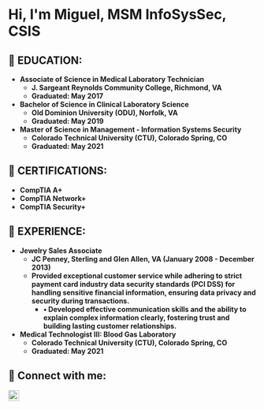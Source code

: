 <h1>Hi, I'm Miguel, MSM InfoSysSec, CSIS 

<h2>📜 EDUCATION:</h2>

- <b>Associate of Science in Medical Laboratory Technician</b>
  - <b>J. Sargeant Reynolds Community College, Richmond, VA </b>
  - <b>Graduated: May 2017</b>
- <b>Bachelor of Science in Clinical Laboratory Science</b>
  - <b>Old Dominion University (ODU), Norfolk, VA</b>
  - <b>Graduated: May 2019 </b>
- <b>Master of Science in Management - Information Systems Security </b>
  - <b>Colorado Technical University (CTU), Colorado Spring, CO</b>
  - <b>Graduated: May 2021</b>

<h2>📜 CERTIFICATIONS:</h2>

- <b>CompTIA A+</b>
- <b>CompTIA Network+</b>
- <b>CompTIA Security+</b>

<h2>📜 EXPERIENCE:</h2>

- <b>Jewelry Sales Associate</b>
  - <b>JC Penney, Sterling and Glen Allen, VA (January 2008 - December 2013)</b>
  - <b>Provided exceptional customer service while adhering to strict payment card industry data security standards (PCI DSS) for handling sensitive financial information, ensuring data privacy and security during transactions. </b>
    - <b>•	Developed effective communication skills and the ability to explain complex information clearly, fostering trust and building lasting customer relationships.</b>
- <b>Medical Technologist III: Blood Gas Laboratory</b>
  - <b>Colorado Technical University (CTU), Colorado Spring, CO</b>
  - <b>Graduated: May 2021</b>

<h2> 🤳 Connect with me:</h2>


[<img align="left" alt="miguelcueto | LinkedIn" width="22px" src="https://cdn.jsdelivr.net/npm/simple-icons@v3/icons/linkedin.svg" />][linkedin]


[linkedin]: https://www.linkedin.com/in/miguelcueto/
